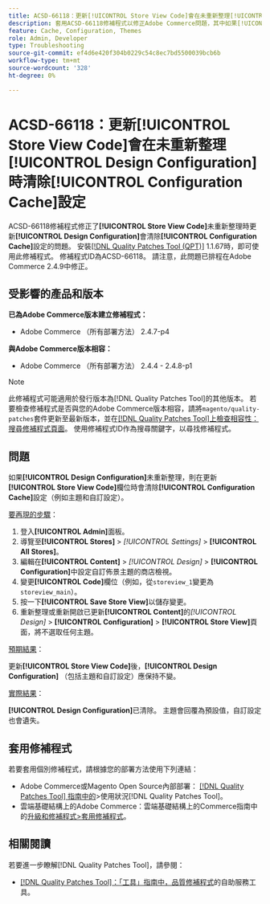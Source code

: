 ```yaml
---
title: ACSD-66118：更新[!UICONTROL Store View Code]會在未重新整理[!UICONTROL Design Configuration]時清除[!UICONTROL Configuration Cache]設定
description: 套用ACSD-66118修補程式以修正Adobe Commerce問題，其中如果[!UICONTROL Store View Code]未正確重新整理，更新[!UICONTROL Design Configuration]會清除[!UICONTROL Configuration Cache] （主題和自訂設定）。
feature: Cache, Configuration, Themes
role: Admin, Developer
type: Troubleshooting
source-git-commit: ef4d6e420f304b0229c54c8ec7bd5500039bcb6b
workflow-type: tm+mt
source-wordcount: '328'
ht-degree: 0%

---
```



# ACSD-66118：更新&#x200B;**[!UICONTROL Store View Code]**&#x200B;會在未重新整理&#x200B;**[!UICONTROL Design Configuration]**&#x200B;時清除&#x200B;**[!UICONTROL Configuration Cache]**&#x200B;設定

ACSD-66118修補程式修正了&#x200B;**[!UICONTROL Store View Code]**&#x200B;未重新整理時更新&#x200B;**[!UICONTROL Design Configuration]**&#x200B;會清除&#x200B;**[!UICONTROL Configuration Cache]**&#x200B;設定的問題。 安裝[[!DNL Quality Patches Tool (QPT)]](/help/tools/quality-patches-tool/quality-patches-tool-to-self-serve-quality-patches.md) 1.1.67時，即可使用此修補程式。 修補程式ID為ACSD-66118。 請注意，此問題已排程在Adobe Commerce 2.4.9中修正。

## 受影響的產品和版本

**已為Adobe Commerce版本建立修補程式：**

* Adobe Commerce （所有部署方法） 2.4.7-p4

**與Adobe Commerce版本相容：**

* Adobe Commerce （所有部署方法） 2.4.4 - 2.4.8-p1

>[!NOTE]
>
>此修補程式可能適用於發行版本為[!DNL Quality Patches Tool]的其他版本。 若要檢查修補程式是否與您的Adobe Commerce版本相容，請將`magento/quality-patches`套件更新至最新版本，並在[[!DNL Quality Patches Tool]上檢查相容性：搜尋修補程式頁面](https://experienceleague.adobe.com/tools/commerce-quality-patches/index.html)。 使用修補程式ID作為搜尋關鍵字，以尋找修補程式。

## 問題

如果&#x200B;**[!UICONTROL Design Configuration]**&#x200B;未重新整理，則在更新&#x200B;**[!UICONTROL Store View Code]**&#x200B;欄位時會清除&#x200B;**[!UICONTROL Configuration Cache]**&#x200B;設定（例如主題和自訂設定）。

<u>要再現的步驟</u>：

1. 登入&#x200B;**[!UICONTROL Admin]**&#x200B;面板。
2. 導覽至&#x200B;**[!UICONTROL Stores]** > *[!UICONTROL Settings]* > **[!UICONTROL All Stores]**。
3. 編輯在&#x200B;**[!UICONTROL Content]** > *[!UICONTROL Design]* > **[!UICONTROL Configuration]**&#x200B;中設定自訂佈景主題的商店檢視。
4. 變更&#x200B;**[!UICONTROL Code]**&#x200B;欄位（例如，從`storeview_1`變更為`storeview_main`）。
5. 按一下&#x200B;**[!UICONTROL Save Store View]**&#x200B;以儲存變更。
6. 重新整理或重新開啟已更新&#x200B;**[!UICONTROL Content]**&#x200B;的&#x200B;*[!UICONTROL Design]* > **[!UICONTROL Configuration]** > **[!UICONTROL Store View]**&#x200B;頁面，將不選取任何主題。

<u>預期結果</u>：

更新&#x200B;**[!UICONTROL Store View Code]**&#x200B;後，**[!UICONTROL Design Configuration]** （包括主題和自訂設定）應保持不變。

<u>實際結果</u>：

**[!UICONTROL Design Configuration]**&#x200B;已清除。 主題會回覆為預設值，自訂設定也會遺失。

## 套用修補程式

若要套用個別修補程式，請根據您的部署方法使用下列連結：

* Adobe Commerce或Magento Open Source內部部署： [[!DNL Quality Patches Tool] 指南中的](/help/tools/quality-patches-tool/usage.md)>使用狀況[!DNL Quality Patches Tool]。
* 雲端基礎結構上的Adobe Commerce：雲端基礎結構上的Commerce指南中的[升級和修補程式>套用修補程式](https://experienceleague.adobe.com/docs/commerce-cloud-service/user-guide/develop/upgrade/apply-patches.html)。

## 相關閱讀

若要進一步瞭解[!DNL Quality Patches Tool]，請參閱：

* [[!DNL Quality Patches Tool]：「工具」指南中，品質修補程式](/help/tools/quality-patches-tool/quality-patches-tool-to-self-serve-quality-patches.md)的自助服務工具。
